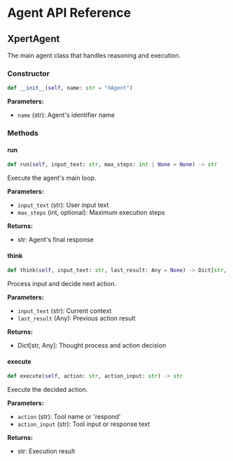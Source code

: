 # Agent API Reference

## XpertAgent

The main agent class that handles reasoning and execution.

### Constructor

```python
def __init__(self, name: str = "XAgent")
```

**Parameters:**
- `name` (str): Agent's identifier name

### Methods

#### run
```python
def run(self, input_text: str, max_steps: int | None = None) -> str
```

Execute the agent's main loop.

**Parameters:**
- `input_text` (str): User input text
- `max_steps` (int, optional): Maximum execution steps

**Returns:**
- str: Agent's final response

#### think
```python
def think(self, input_text: str, last_result: Any = None) -> Dict[str, Any]
```

Process input and decide next action.

**Parameters:**
- `input_text` (str): Current context
- `last_result` (Any): Previous action result

**Returns:**
- Dict[str, Any]: Thought process and action decision

#### execute
```python
def execute(self, action: str, action_input: str) -> str
```

Execute the decided action.

**Parameters:**
- `action` (str): Tool name or 'respond'
- `action_input` (str): Tool input or response text

**Returns:**
- str: Execution result
